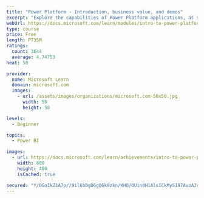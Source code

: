 ```yaml
---
title: "Power Platform - Introduction, business value, and demos"
excerpt: "Explore the capabilities of Power Platform applications, as seen in demonstrations and customer case studies."
webUrl: https://docs.microsoft.com/learn/modules/intro-to-power-platform-mba/
type: course
price: Free
length: PT35M
ratings:
  count: 3644
  average: 4.74753
heat: 50

provider:
  name: Microsoft Learn
  domain: microsoft.com
  images:
    - url: /assets/images/organizations/microsoft.com-50x50.jpg
      width: 50
      height: 50

levels:
  - Beginner

topics:
  - Power BI

images:
  - url: https://docs.microsoft.com/learn/achievements/intro-to-power-platform-social.png
    width: 800
    height: 400
    isCached: true

secured: "Y/OGoIkZ1A7p//9il6bDgD6gQ6k9zkn/KHO/OUin0H1AlsICkMyS197AvoAJu4vieR+wTwNeGd4ttjpUHbsSUB8DUcc55LEqVkKtuWDyuOQY7uO9Bdo+HGV799d3JFzGxpPnBm3sYwAjHbrfJZ8Hh92l4wP2kVRUoxzv6HceH99w7KqD/PzobNHVuNfQMWlucrDl4Ed6O7pppr1J6CQCBXzeHjzR2Tqk7nxGwrFiT5MVU9U6+tO2wF2qNPU+KSz8Mrmvs+Lu9OMEZN67V5P48zQappn2HCqcV21/C5HdNsYCQ2GSfdbZ8iyuhlcbjOgPKAHYEUjuoVceKSG/rwfIuIHRnMxdM9tNd1Uv2AzlhbC/vnYcESUbltJNuICS95ncqbiV88FtaBKDJG5YwlF8rSEtdICsOxXjNTNnRGnW/v8=;prFG6Spi7VRBm+bhFCOXHA=="
---
```


